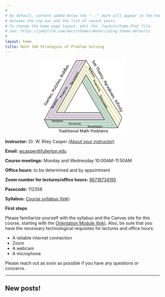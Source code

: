 ```yaml
---
#
# By default, content added below the "---" mark will appear in the home page
# between the top bar and the list of recent posts.
# To change the home page layout, edit the _layouts/home.html file.
# See: https://jekyllrb.com/docs/themes/#overriding-theme-defaults
#
layout: home
title: Math 180 Strategies of Problem Solving
---
```


<p align="center"><img src="fig/Themes.png"/></p>


**Instructor:** Dr. W. Riley Casper [(About your instructor)](instructor)

**Email:** wcasper@fullerton.edu

**Course meetings:** Monday and Wednesday  10:00AM-11:50AM

**Office hours:** to be determined and by appointment

**Zoom number for lectures/office hours:** <a target="_parent" href="https://fullerton.zoom.us/j/86718734195?pwd=K3BZVDRYSTFtUkZhdVR5UWtYcUY4dz09">86718734195</a>

**Passcode:** 112358

**Syllabus:** <a target="_parent" href="syllabus.html">Course syllabus (link)</a>

**First steps**

Please familiarize yourself with the syllabus and the Canvas site for this course, starting with the <a target="_parent" href="https://csufullerton.instructure.com/courses/3309029/modules">Orientation Module (link)</a>.  Also, be sure that you have the necessary technological requisites for lectures and office hours:
* A reliable internet connection
* Zoom
* A webcam
* A microphone

Please reach out as soon as possible if you have any questions or concerns.

***

## New posts!


